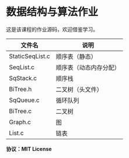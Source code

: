 # 数据结构与算法作业

这是该课程的作业源码，欢迎借鉴学习。

| 文件名          | 说明                   |
| --------------- | ---------------------- |
| StaticSeqList.c | 顺序表（静态）         |
| SeqList.c       | 顺序表（动态内存分配） |
| SqStack.c       | 顺序栈                 |
| BiTree.h        | 二叉树（头文件）       |
| SqQueue.c       | 循环队列               |
| BiTree.c        | 二叉树                 |
| Graph.c         | 图                     |
| List.c          | 链表                   |

**协议：MIT License**